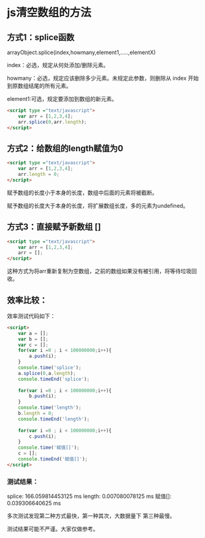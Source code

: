 # js清空数组的方法

## 方式1：splice函数

arrayObject.splice(index,howmany,element1,.....,elementX)

index：必选，规定从何处添加/删除元素。

howmany：必选，规定应该删除多少元素。未规定此参数，则删除从 index 开始到原数组结尾的所有元素。

element1:可选，规定要添加到数组的新元素。

```html
<script type ="text/javascript">  
    var arr = [1,2,3,4];  
    arr.splice(0,arr.length);  
</script>  
```

## 方式2：给数组的length赋值为0

```html
<script type ="text/javascript">  
    var arr = [1,2,3,4];  
    arr.length = 0;
</script> 
```

赋予数组的长度小于本身的长度，数组中后面的元素将被截断。

赋予数组的长度大于本身的长度，将扩展数组长度，多的元素为undefined。

## 方式3：直接赋予新数组 []

```html
<script type ="text/javascript">  
    var arr = [1,2,3,4];  
    arr = [];
</script> 
```

这种方式为将arr重新复制为空数组，之前的数组如果没有被引用，将等待垃圾回收。

## 效率比较：

效率测试代码如下：

```htmL
<script>
    var a = [];
    var b = [];
    var c = [];
    for(var i =0 ; i < 100000000;i++){
        a.push(i);
    }
    console.time('splice');
    a.splice(0,a.length); 
    console.timeEnd('splice');
    
    for(var i =0 ; i < 100000000;i++){
        b.push(i);
    }
    console.time('length');
    b.length = 0;
    console.timeEnd('length');
    
    for(var i =0 ; i < 100000000;i++){
        c.push(i);
    }
    console.time('赋值[]');
    c = [];
    console.timeEnd('赋值[]');
</script>
```

### 测试结果：

splice: 166.059814453125 ms
length: 0.007080078125 ms
赋值[]: 0.039306640625 ms

多次测试发现第二种方式最快，第一种其次，大数据量下 第三种最慢。

测试结果可能不严谨。大家仅做参考。